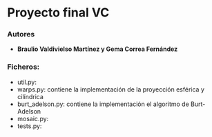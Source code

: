 # Proyecto final VC

### Autores
- **Braulio Valdivielso Martínez y Gema Correa Fernández**

### Ficheros:
- util.py:
- warps.py: contiene la implementación de la proyección esférica y cilíndrica
- burt_adelson.py: contiene la implementación el algoritmo de Burt-Adelson
- mosaic.py:
- tests.py:




